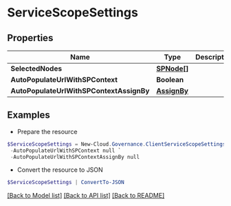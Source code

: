 # ServiceScopeSettings
## Properties

Name | Type | Description | Notes
------------ | ------------- | ------------- | -------------
**SelectedNodes** | [**SPNode[]**](SPNode.md) |  | [optional] 
**AutoPopulateUrlWithSPContext** | **Boolean** |  | [optional] 
**AutoPopulateUrlWithSPContextAssignBy** | [**AssignBy**](AssignBy.md) |  | [optional] 

## Examples

- Prepare the resource
```powershell
$ServiceScopeSettings = New-Cloud.Governance.ClientServiceScopeSettings  -SelectedNodes null `
 -AutoPopulateUrlWithSPContext null `
 -AutoPopulateUrlWithSPContextAssignBy null
```

- Convert the resource to JSON
```powershell
$ServiceScopeSettings | ConvertTo-JSON
```

[[Back to Model list]](../README.md#documentation-for-models) [[Back to API list]](../README.md#documentation-for-api-endpoints) [[Back to README]](../README.md)

